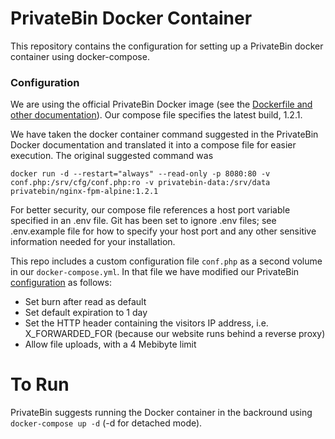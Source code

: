 # PrivateBin Docker Container

This repository contains the configuration for setting up a PrivateBin docker container using docker-compose. 

### Configuration
We are using the official PrivateBin Docker image (see the [Dockerfile and other documentation](https://hub.docker.com/r/privatebin/nginx-fpm-alpine/)). Our compose file specifies the latest build, 1.2.1.

We have taken the docker container command suggested in the PrivateBin Docker documentation and translated it into a compose file for easier execution. The original suggested command was
 ```
 docker run -d --restart="always" --read-only -p 8080:80 -v conf.php:/srv/cfg/conf.php:ro -v privatebin-data:/srv/data privatebin/nginx-fpm-alpine:1.2.1
 ```
For better security, our compose file references a host port variable specified in an .env file. Git has been set to ignore .env files; see .env.example file for how to specify your host port and any other sensitive information needed for your installation.

This repo includes a custom configuration file `conf.php` as a second volume in our `docker-compose.yml`. In that file we have modified our PrivateBin [configuration](https://github.com/PrivateBin/PrivateBin/wiki/Configuration) as follows:
- Set burn after read as default
- Set default expiration to 1 day
- Set the HTTP header containing the visitors IP address, i.e. X_FORWARDED_FOR (because our website runs behind a reverse proxy)
- Allow file uploads, with a 4 Mebibyte limit

# To Run
PrivateBin suggests running the Docker container in the backround using `docker-compose up -d` (-d for detached mode).



